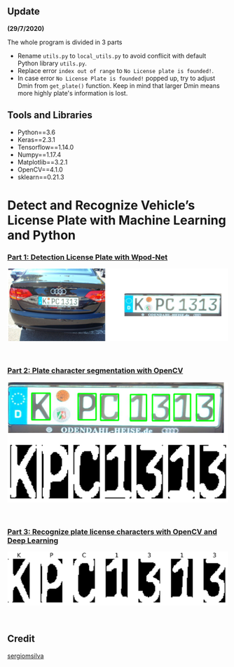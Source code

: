 ## Update
__(29/7/2020)__

The whole program is divided in 3 parts
- Rename `utils.py` to  `local_utils.py` to avoid conflicit with default Python library `utils.py`.
- Replace error `index out of range` to `No License plate is founded!`.
- In case error `No License Plate is founded!` popped up, try to adjust Dmin from `get_plate()` function. Keep in mind that larger Dmin means more highly plate's information is lost.

## Tools and Libraries
- Python==3.6
- Keras==2.3.1
- Tensorflow==1.14.0
- Numpy==1.17.4
- Matplotlib==3.2.1
- OpenCV==4.1.0
- sklearn==0.21.3

# Detect and Recognize Vehicle’s License Plate with Machine Learning and Python 

### [Part 1: Detection License Plate with Wpod-Net](https://medium.com/@quangnhatnguyenle/detect-and-recognize-vehicles-license-plate-with-machine-learning-and-python-part-1-detection-795fda47e922)
<p align="center"><img src="./figures/Part1_result.jpg" width=640></p><br>

### [Part 2: Plate character segmentation with OpenCV](https://medium.com/@quangnhatnguyenle/detect-and-recognize-vehicles-license-plate-with-machine-learning-and-python-part-2-plate-de644de9849f)

<p align="center"><img src="./figures/Part2_result.jpg" width=640></p><br>

### [Part 3: Recognize plate license characters with OpenCV and Deep Learning](https://medium.com/@quangnhatnguyenle/detect-and-recognize-vehicles-license-plate-with-machine-learning-and-python-part-3-recognize-be2eca1a9f12)

<p align="center"><img src="./figures/Part3_result.jpg" width=640></p><br>


## Credit
[sergiomsilva](https://github.com/sergiomsilva/alpr-unconstrained)
